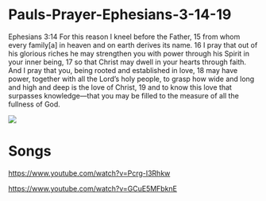 # Pauls-Prayer-Ephesians-3-14-19
Ephesians 3:14 For this reason I kneel before the Father, 15 from whom every family[a] in heaven and on earth derives its name. 16 I pray that out of his glorious riches he may strengthen you with power through his Spirit in your inner being, 17 so that Christ may dwell in your hearts through faith. And I pray that you, being rooted and established in love, 18 may have power, together with all the Lord’s holy people, to grasp how wide and long and high and deep is the love of Christ, 19 and to know this love that surpasses knowledge—that you may be filled to the measure of all the fullness of God. 

![](https://i.pinimg.com/originals/8b/61/0b/8b610b6dd00c43b882fb575b0c58a877.jpg)

# Songs
https://www.youtube.com/watch?v=Pcrg-I3Rhkw

https://www.youtube.com/watch?v=GCuE5MFbknE
